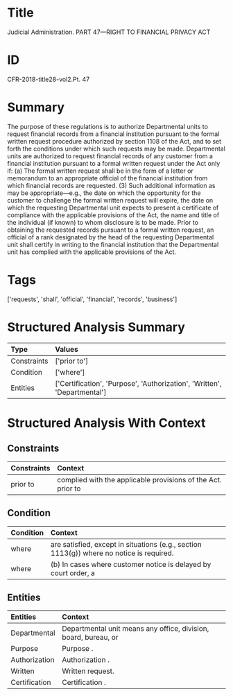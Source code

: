 # Title

 Judicial Administration. PART 47—RIGHT TO FINANCIAL PRIVACY ACT


# ID

 CFR-2018-title28-vol2.Pt. 47


# Summary

The purpose of these regulations is to authorize Departmental units to request financial records from a financial institution pursuant to the formal written request procedure authorized by section 1108 of the Act, and to set forth the conditions under which such requests may be made.
Departmental units are authorized to request financial records of any customer from a financial institution pursuant to a formal written request under the Act only if:
(a) The formal written request shall be in the form of a letter or memorandum to an appropriate official of the financial institution from which financial records are requested.
(3) Such additional information as may be appropriate&#8212;e.g., the date on which the opportunity for the customer to challenge the formal written request will expire, the date on which the requesting Departmental unit expects to present a certificate of compliance with the applicable provisions of the Act, the name and title of the individual (if known) to whom disclosure is to be made.
Prior to obtaining the requested records pursuant to a formal written request, an official of a rank designated by the head of the requesting Departmental unit shall certify in writing to the financial institution that the Departmental unit has complied with the applicable provisions of the Act.


# Tags

['requests', 'shall', 'official', 'financial', 'records', 'business']


# Structured Analysis Summary

| Type        | Values                                                                   |
|:------------|:-------------------------------------------------------------------------|
| Constraints | ['prior to']                                                             |
| Condition   | ['where']                                                                |
| Entities    | ['Certification', 'Purpose', 'Authorization', 'Written', 'Departmental'] |


# Structured Analysis With Context

 


## Constraints

| Constraints   | Context                                                      |
|:--------------|:-------------------------------------------------------------|
| prior to      | complied with the applicable provisions of the Act. prior to |


## Condition

| Condition   | Context                                                                                   |
|:------------|:------------------------------------------------------------------------------------------|
| where       | are satisfied, except in situations (e.g., section 1113(g)) where  no notice is required. |
| where       | (b) In cases  where customer notice is delayed by court order, a                          |


## Entities

| Entities      | Context                                                         |
|:--------------|:----------------------------------------------------------------|
| Departmental  | Departmental unit means any office, division, board, bureau, or |
| Purpose       | Purpose .                                                       |
| Authorization | Authorization .                                                 |
| Written       | Written  request.                                               |
| Certification | Certification .                                                 |



